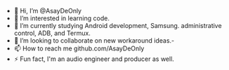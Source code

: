 - 👋 Hi, I’m @AsayDeOnly
- 👀 I’m interested in learning code.
- 🌱 I’m currently studying Android development, Samsung. administrative control, ADB, and Termux.
- 💞️ I’m looking to collaborate on new workaround ideas.-
- 📫 How to reach me github.com/AsayDeOnly
- ⚡ Fun fact, I'm an audio engineer and producer as well.
  




<!---
AsayDeOnly/AsayDeOnly is a ✨ special ✨ repository because its `README.md` (this file) appears on your GitHub profile.
You can click the Preview link to take a look at your changes. 
--->
